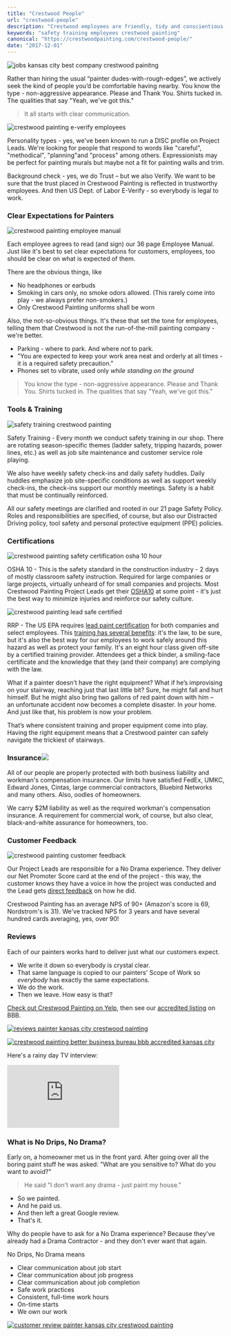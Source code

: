 ```yaml
---
title: "Crestwood People"
url: "crestwood-people"
description: "Crestwood employees are friendly, tidy and conscientious - hometown Kansas City people. Then we train them to work safely & deliver a great customer experience."
keywords: "safety training employees crestwood painting"
canonical: "https://crestwoodpainting.com/crestwood-people/"
date: "2017-12-01"
---
```


![jobs kansas city best company crestwood painitng](/images/Brandon-Thumb.jpg)

Rather than hiring the usual “painter dudes-with-rough-edges”, we actively seek the kind of people you’d be comfortable having nearby. You know the type - non-aggressive appearance. Please and Thank You. Shirts tucked in. The qualities that say "Yeah, we've got this."

> It all starts with clear communication.

![crestwood painting e-verify employees](/images/e-Verify-150x150.jpeg)

Personality types - yes, we've been known to run a DISC profile on Project Leads. We're looking for people that respond to words like "careful", "methodical", "planning"and "process" among others. Expressionists may be perfect for painting murals but maybe not a fit for painting walls and trim.

Background check - yes, we do Trust – but we also Verify. We want to be sure that the trust placed in Crestwood Painting is reflected in trustworthy employees. And then US Dept. of Labor E-Verify - so everybody is legal to work.

### Clear Expectations for Painters

![crestwood painting employee manual](/images/Employee-manual-shot-e1514315726949.jpg)

Each employee agrees to read (and sign) our 36 page Employee Manual. Just like it's best to set clear expectations for customers, employees, too should be clear on what is expected of them.

There are the obvious things, like

- No headphones or earbuds
- Smoking in cars only, no smoke odors allowed. (This rarely come into play - we always prefer non-smokers.)
- Only Crestwood Painting uniforms shall be worn

Also, the not-so-obvious things. It's these that set the tone for employees, telling them that Crestwood is not the run-of-the-mill painting company - we're better.

- Parking - where to park. And where _not_ to park.
- "You are expected to keep your work area neat and orderly at all times - it is a required safety precaution."
- Phones set to vibrate, used only _while standing on the ground_

> You know the type - non-aggressive appearance. Please and Thank You. Shirts tucked in. The qualities that say "Yeah, we've got this."

### Tools & Training

![safety training crestwood painting](/images/Safety-meeting-agenda-e1513963970243.jpg)

Safety Training - Every month we conduct safety training in our shop. There are rotating season-specific themes (ladder safety, tripping hazards, power lines, etc.) as well as job site maintenance and customer service role playing.

We also have weekly safety check-ins and daily safety huddles. Daily huddles emphasize job site-specific conditions as well as support weekly check-ins, the check-ins support our monthly meetings. Safety is a habit that must be continually reinforced.

All our safety meetings are clarified and rooted in our 21 page Safety Policy. Roles and responsibilities are specified, of course, but also our Distracted Driving policy, tool safety and personal protective equipment (PPE) policies.

### Certifications

![crestwood painting safety certification osha 10 hour](/images/OSHA10-e1513956967729.jpeg)

OSHA 10 - This is the safety standard in the construction industry - 2 days of mostly classroom safety instruction. Required for large companies or large projects, virtually unheard of for small companies and projects. Most Crestwood Painting Project Leads get their [OSHA10](https://www.osha.com/courses/10-hour-construction.html) at some point - it's just the best way to minimize injuries and reinforce our safety culture.

![crestwood painting lead safe certified](/images/Lead-Safe-Certified-1-e1513957322333.jpg)

RRP - The US EPA requires [lead paint certification](https://www.epa.gov/lead/renovation-repair-and-painting-program) for both companies and select employees. This [training has several benefits](/lead-paint-safety/): it's the law, to be sure, but it's also the best way for our employees to work safely around this hazard as well as protect your family. It's an eight hour class given off-site by a certified training provider. Attendees get a thick binder, a smiling-face certificate and the knowledge that they (and their company) are complying with the law.

What if a painter doesn’t have the right equipment? What if he’s improvising on your stairway, reaching just that last little bit? Sure, he might fall and hurt himself. But he might also bring two gallons of red paint down with him – an unfortunate accident now becomes a complete disaster. In _your_ home. And just like that, his problem is now your problem.

That’s where consistent training and proper equipment come into play. Having the right equipment means that a Crestwood painter can safely navigate the trickiest of stairways.

### Insurance![](/images/Ins-cert-crop-Edited-e1513964097847.jpg)

All of our people are properly protected with both business liability and workman's compensation insurance. Our limits have satisfied FedEx, UMKC, Edward Jones, Cintas, large commercial contractors, Bluebird Networks and many others. Also, oodles of homeowners.

We carry $2M liability as well as the required workman's compensation insurance. A requirement for commercial work, of course, but also clear, black-and-white assurance for homeowners, too.

### Customer Feedback

![crestwood painting customer feedback](/images/NPS-e1513962161355.jpg)

Our Project Leads are responsible for a No Drama experience. They deliver our Net Promoter Score card at the end of the project - this way, the customer knows they have a voice in how the project was conducted and the Lead gets [direct feedback](/reviews/) on how he did.

Crestwood Painting has an average NPS of 90+ (Amazon's score is 69, Nordstrom's is 31). We've tracked NPS for 3 years and have several hundred cards averaging, yes, over 90!

### Reviews

Each of our painters works hard to deliver just what our customers expect.

- We write it down so everybody is crystal clear.
- That same language is copied to our painters' Scope of Work so _everybody_ has exactly the same expectations.
- We do the work.
- Then we leave. How easy is that?

[Check out Crestwood Painting on Yelp](http://yelp.com/biz/crestwood-painting-kansas-city?utm_medium=badge_star_rating_reviews&utm_source=biz_review_badge), then see our [accredited listing](https://www.bbb.org/kansas-city/business-reviews/painting-contractors/crestwood-painting-llc-in-kansas-city-mo-99134487) on BBB.

[![reviews painter kansas city crestwood painting](/images/Yelp.jpg)](https://www.yelp.com/biz/crestwood-painting-kansas-city?utm_medium=badge_star_rating_reviews&utm_source=biz_review_badge)

[![crestwood painting better business bureau bbb accredited kansas city](/images/BBB-accredited-e1513783817879.jpg)](https://www.bbb.org/kansas-city/business-reviews/painting-contractors/crestwood-painting-llc-in-kansas-city-mo-99134487)

Here's a rainy day TV interview:

<iframe src="https://www.youtube.com/embed/PP-qRdjiT3M?rel=0&amp;controls=0&amp;showinfo=0&amp;start=26" width="260" height="146" frameborder="0" allowfullscreen="allowfullscreen" data-mce-fragment="1"></iframe>

### What is No Drips, No Drama?

Early on, a homeowner met us in the front yard. After going over all the boring paint stuff he was asked: "What are you sensitive to? What do you want to avoid?"

> He said "I don't want any drama - just paint my house."

- So we painted.
- And he paid us.
- And then left a great Google review.
- That's it.

Why do people have to ask for a No Drama experience? Because they've already had a Drama Contractor - and they don't ever want that again.

No Drips, No Drama means

- Clear communication about job start
- Clear communication about job progress
- Clear communication about job completion
- Safe work practices
- Consistent, full-time work hours
- On-time starts
- We own our work

[![customer review painter kansas city crestwood painting](/images/Kristy-Glorfeld.jpg)](/reviews/)
